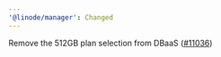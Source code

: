 ```yaml
---
'@linode/manager': Changed
---
```


Remove the 512GB plan selection from DBaaS ([#11036](https://github.com/linode/manager/pull/11036))
